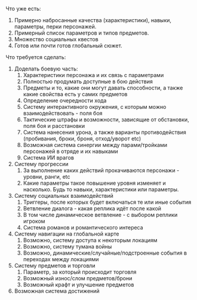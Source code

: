 Что уже есть:
1) Примерно набросанные качества (характеристики), навыки, параметры, перки персонажей.
2) Примерный список параметров и типов предметов.
3) Множество социальных квестов
4) Готов или почти готов глобальный сюжет.



Что требуется сделать:
1) Доделать боевую часть:
	1) Характеристики персонажа и их связь с параметрами
	2) Полностью продумать доступные в бою действия
	3) Предметы и то, какие они могут давать способности, а также какие свойства есть у самих предметов
	4) Определение очередности хода
	5) Систему интерактивного окружения, с которым можно взаимодействовать - поля боя
	6) Тактические штрафы и возможности, зависящие от обстановки, поля боя и расстановки
	7) Система нанесения урона, а также варианты противодействия (пробивания, броки, броня, отход/уворот etc)
	8) Возможная система синергии между парами/тройками персонажей в отряде и их навыками 
	9) Система ИИ врагов
2) Систему прогрессии
	1) За выполнение каких действий прокачиваются персонажи - уровни, ранги, etc
	2) Какие параметры такое повышение уровня изменяет и насколько. Будь то навыки, характеристики или параметры.
3) Систему социальных взаимодействий
	1) Триггеры, после которых будет включаться те или иные события
	2) Ветвление диалога - какая реплика идёт после какой
	3) В том числе динамическое ветвление - с выбором реплики игроком
	4) Система романов и романтического интереса
4) Систему навигации на глобальной карте
	1) Возможно, систему доступа к некоторым локациям
	2) Возможно, систему тумана войны
	3) Возможно, динамические/случайные/подстроенные события в переходах между локациями
5) Систему предметов и торговли
	1) Параметр, за который происходит торговля
	2) Возможный износ/слом предметов/брони
	3) Возможный крафт и улучшение предметов
6) Возможная система достижений